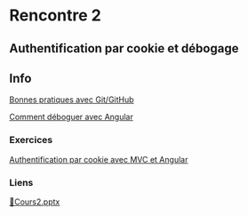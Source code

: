 # Rencontre 2

## Authentification par cookie et débogage

## Info

[Bonnes pratiques avec Git/GitHub](/info/BonnesPratiquesGit)

[Comment déboguer avec Angular](/info/DebogageAngular)

### Exercices

[Authentification par cookie avec MVC et Angular](/exercices/AuthentificationParCookie)

### Liens

[🔗Cours2.pptx](https://cegepedouardmontpetit.sharepoint.com/:p:/s/CMT420InformatiqueComitesCours-5W5/EZbaWe8Msr5Fl1tiB3W-GTMBV8rUYmIXOhWPXoC0L3VHmw?e=DYQngn)
